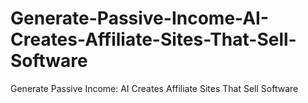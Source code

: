 # Generate-Passive-Income-AI-Creates-Affiliate-Sites-That-Sell-Software
Generate Passive Income: AI Creates Affiliate Sites That Sell Software
